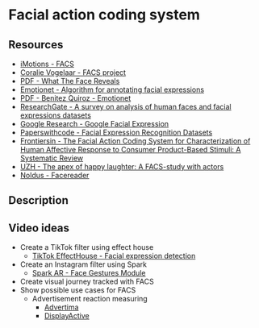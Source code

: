 # Facial action coding system

## Resources

- [iMotions - FACS](https://imotions.com/blog/learning/research-fundamentals/facial-action-coding-system/)
- [Coralie Vogelaar - FACS project](https://coralievogelaar.com/Facial-Action-Coding-System)
- [PDF - What The Face Reveals](WhatTheFaceReveals_FACS.pdf)
- [Emotionet - Algorithm for annotating facial expressions](https://github.com/SaraSherinThomas/Emotionet)
- [PDF - Benitez Quiroz - Emotionet](Benitez-Quiroz_EmotioNet_An_Accurate_CVPR_2016_paper.pdf)
- [ResearchGate - A survey on analysis of human faces and facial expressions datasets](https://www.researchgate.net/publication/335007375_A_survey_on_analysis_of_human_faces_and_facial_expressions_dataset)
- [Google Research - Google Facial Expression](https://research.google/resources/datasets/google-facial-expression/)
- [Paperswithcode - Facial Expression Recognition Datasets](https://paperswithcode.com/datasets?task=facial-expression-recognition)
- [Frontiersin - The Facial Action Coding System for Characterization of Human Affective Response to Consumer Product-Based Stimuli: A Systematic Review](https://www.frontiersin.org/articles/10.3389/fpsyg.2020.00920/full)
- [UZH - The apex of happy laughter: A FACS-study with actors](https://www.zora.uzh.ch/id/eprint/20236/)
- [Noldus - Facereader](https://www.noldus.com/facereader)


## Description


## Video ideas

- Create a TikTok filter using effect house
  - [TikTok EffectHouse - Facial expression detection](https://effecthouse.tiktok.com/learn/guides/visual-scripting/nodes/head-and-face/facial-expression-detection)
- Create an Instagram filter using Spark 
  - [Spark AR - Face Gestures Module](https://spark.meta.com/learn/reference/classes/facegesturesmodule/)
- Create visual journey tracked with FACS
- Show possible use cases for FACS
  - Advertisement reaction measuring
    - [Advertima](https://advertima.com/de/)
    - [DisplayActive](https://www.displayactive.ch/)
